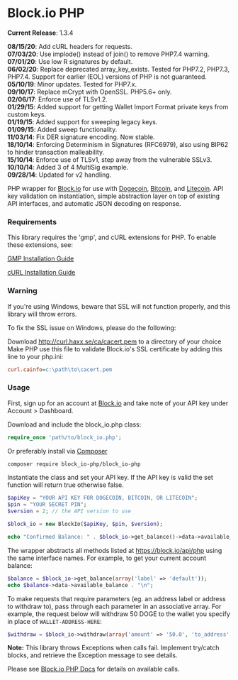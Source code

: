 Block.io PHP
===========

**Current Release**: 1.3.4

**08/15/20**: Add cURL headers for requests.  
**07/03/20**: Use implode() instead of join() to remove PHP7.4 warning.  
**07/01/20**: Use low R signatures by default.  
**06/02/20**: Replace deprecated array_key_exists. Tested for PHP7.2, PHP7.3, PHP7.4. Support for earlier (EOL) versions of PHP is not guaranteed.  
**05/10/19**: Minor updates. Tested for PHP7.x.  
**09/10/17**: Replace mCrypt with OpenSSL. PHP5.6+ only.  
**02/06/17**: Enforce use of TLSv1.2.  
**01/29/15**: Added support for getting Wallet Import Format private keys from custom keys.  
**01/19/15**: Added support for sweeping legacy keys.  
**01/09/15**: Added sweep functionality.  
**11/03/14**: Fix DER signature encoding. Now stable.  
**18/10/14**: Enforcing Determinism in Signatures (RFC6979), also using BIP62 to hinder transaction malleability.  
**15/10/14**: Enforce use of TLSv1, step away from the vulnerable SSLv3.  
**10/10/14**: Added 3 of 4 MultiSig example.  
**09/28/14**: Updated for v2 handling.  

PHP wrapper for [Block.io](https://block.io/) for use with [Dogecoin](http://dogecoin.com/), [Bitcoin](http://bitcoin.org/), and [Litecoin](http://litecoin.org). API key validation on instantiation, simple abstraction layer on top of existing API interfaces, and automatic JSON decoding on response.

### Requirements

This library requires the 'gmp', and cURL extensions for PHP. To enable these extensions, see:
   
   [GMP Installation Guide](http://php.net/manual/en/gmp.installation.php)

   [cURL Installation Guide](http://php.net/manual/en/curl.installation.php)

### Warning

If you're using Windows, beware that SSL will not function properly, and this library will throw errors.  

To fix the SSL issue on Windows, please do the following:

Download http://curl.haxx.se/ca/cacert.pem to a directory of your choice  
Make PHP use this file to validate Block.io's SSL certificate by adding this line to your php.ini:

```ini
curl.cainfo=c:\path\to\cacert.pem
```

### Usage

First, sign up for an account at [Block.io](https://block.io/) and take note of your API key under Account > Dashboard.

Download and include the block_io.php class:

```php
require_once 'path/to/block_io.php';
```

Or preferably install via [Composer](https://getcomposer.org/)

```sh
composer require block_io-php/block_io-php
```

Instantiate the class and set your API key. If the API key is valid the set function will return true otherwise false.

```php
$apiKey = "YOUR API KEY FOR DOGECOIN, BITCOIN, OR LITECOIN";
$pin = "YOUR SECRET PIN";
$version = 2; // the API version to use

$block_io = new BlockIo($apiKey, $pin, $version);

echo "Confirmed Balance: " . $block_io->get_balance()->data->available_balance . "\n";
```

The wrapper abstracts all methods listed at https://block.io/api/php using the same interface names. For example, to get your current account balance:

```php
$balance = $block_io->get_balance(array('label' => 'default'));
echo $balance->data->available_balance . "\n";
```

To make requests that require parameters (eg. an address label or address to withdraw to), pass through each parameter in an associative array. For example, the request below will withdraw 50 DOGE to the wallet you specify in place of `WALLET-ADDRESS-HERE`:

```php
$withdraw = $block_io->withdraw(array('amount' => '50.0', 'to_address' => 'WALLET-ADDRESS-HERE'));
```

**Note:** This library throws Exceptions when calls fail. Implement try/catch blocks, and retrieve the Exception message to see details.


Please see [Block.io PHP Docs](https://block.io/api/simple/php) for details on available calls.

